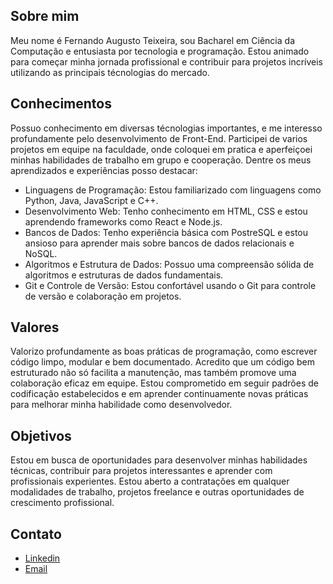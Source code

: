 ## Sobre mim
Meu nome é Fernando Augusto Teixeira, sou Bacharel em Ciência da Computação e entusiasta por tecnologia e programação. Estou animado para começar minha jornada profissional e contribuir para projetos incríveis utilizando as principais técnologias do mercado.

## Conhecimentos
Possuo conhecimento em diversas técnologias importantes, e me interesso profundamente pelo desenvolvimento de Front-End. Participei de varios projetos em equipe na faculdade, onde coloquei em pratica e aperfeiçoei minhas habilidades de trabalho em grupo e cooperação.
Dentre os meus aprendizados e experiências posso destacar:
- Linguagens de Programação: Estou familiarizado com linguagens como Python, Java, JavaScript e C++.
- Desenvolvimento Web: Tenho conhecimento em HTML, CSS e estou aprendendo frameworks como React e Node.js.
- Bancos de Dados: Tenho experiência básica com PostreSQL e estou ansioso para aprender mais sobre bancos de dados relacionais e NoSQL.
- Algoritmos e Estrutura de Dados: Possuo uma compreensão sólida de algoritmos e estruturas de dados fundamentais.
- Git e Controle de Versão: Estou confortável usando o Git para controle de versão e colaboração em projetos.

## Valores
Valorizo profundamente as boas práticas de programação, como escrever código limpo, modular e bem documentado. Acredito que um código bem estruturado não só facilita a manutenção, mas também promove uma colaboração eficaz em equipe. Estou comprometido em seguir padrões de codificação estabelecidos e em aprender continuamente novas práticas para melhorar minha habilidade como desenvolvedor.

## Objetivos
Estou em busca de oportunidades para desenvolver minhas habilidades técnicas, contribuir para projetos interessantes e aprender com profissionais experientes. Estou aberto a contratações em qualquer modalidades de trabalho, projetos freelance e outras oportunidades de crescimento profissional.

## Contato
- [Linkedin](https://www.linkedin.com/in/fernando-augusto-teixeira-55271b206)
- [Email](mailto:feraugtei@gmail.com)

<!--
**Feraugtei/Feraugtei** is a ✨ _special_ ✨ repository because its `README.md` (this file) appears on your GitHub profile.

Here are some ideas to get you started:

- 🔭 I’m currently working on ...
- 🌱 I’m currently learning ...
- 👯 I’m looking to collaborate on ...
- 🤔 I’m looking for help with ...
- 💬 Ask me about ...
- 📫 How to reach me: ...
- 😄 Pronouns: ...
- ⚡ Fun fact: ...
-->
